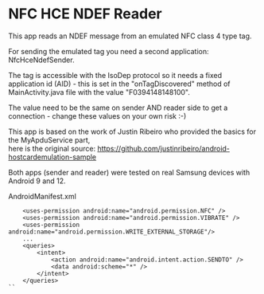 # NFC HCE NDEF Reader

This app reads an NDEF message from an emulated NFC class 4 type tag.

For sending the emulated tag you need a second application: NfcHceNdefSender.

The tag is accessible with the IsoDep protocol so it needs a fixed application id (AID) - 
this is set in the "onTagDiscovered" method of MainActivity.java file with the value 
"F0394148148100".

The value need to be the same on sender AND reader side to get a connection - change these values 
on your own risk :-)

This app is based on the work of Justin Ribeiro who provided the basics for the MyApduService part,   
here is the original source: https://github.com/justinribeiro/android-hostcardemulation-sample

Both apps (sender and reader) were tested on real Samsung devices with Android 9 and 12.

AndroidManifest.xml
```plaintext
    <uses-permission android:name="android.permission.NFC" />
    <uses-permission android:name="android.permission.VIBRATE" />
    <uses-permission android:name="android.permission.WRITE_EXTERNAL_STORAGE"/>
    ...
    <queries>
        <intent>
            <action android:name="android.intent.action.SENDTO" />
            <data android:scheme="*" />
        </intent>
    </queries>
``
